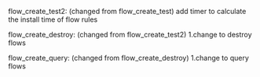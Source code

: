 flow_create_test2:
    (changed from flow_create_test)
    add timer to calculate the install time of flow rules

flow_create_destroy:
    (changed from flow_create_test2)
    1.change to destroy flows

flow_create_query:
    (changed from flow_create_destroy)
    1.change to query flows